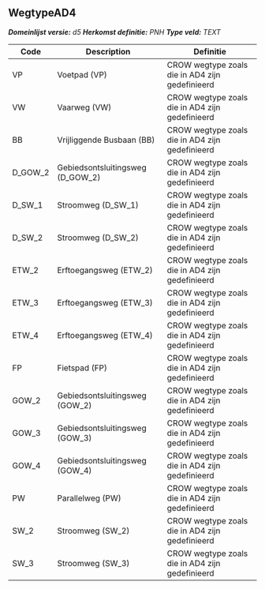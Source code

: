 ﻿## WegtypeAD4

*__Domeinlijst versie:__ d5*
*__Herkomst definitie:__ PNH*
*__Type veld:__ TEXT*

|__Code__ |__Description__ |__Definitie__	|
|	---	|	---	|   ---	| 
| VP | Voetpad (VP) | CROW wegtype zoals die in AD4 zijn gedefinieerd |
| VW | Vaarweg (VW) | CROW wegtype zoals die in AD4 zijn gedefinieerd |
| BB | Vrijliggende Busbaan (BB) | CROW wegtype zoals die in AD4 zijn gedefinieerd |
| D_GOW_2 | Gebiedsontsluitingsweg (D_GOW_2) | CROW wegtype zoals die in AD4 zijn gedefinieerd |
| D_SW_1 | Stroomweg (D_SW_1) | CROW wegtype zoals die in AD4 zijn gedefinieerd |
| D_SW_2 | Stroomweg (D_SW_2) | CROW wegtype zoals die in AD4 zijn gedefinieerd |
| ETW_2 | Erftoegangsweg (ETW_2) | CROW wegtype zoals die in AD4 zijn gedefinieerd |
| ETW_3 | Erftoegangsweg (ETW_3) | CROW wegtype zoals die in AD4 zijn gedefinieerd |
| ETW_4 | Erftoegangsweg (ETW_4) | CROW wegtype zoals die in AD4 zijn gedefinieerd |
| FP | Fietspad (FP) | CROW wegtype zoals die in AD4 zijn gedefinieerd |
| GOW_2 | Gebiedsontsluitingsweg (GOW_2) | CROW wegtype zoals die in AD4 zijn gedefinieerd |
| GOW_3 | Gebiedsontsluitingsweg (GOW_3) | CROW wegtype zoals die in AD4 zijn gedefinieerd |
| GOW_4 | Gebiedsontsluitingsweg (GOW_4) | CROW wegtype zoals die in AD4 zijn gedefinieerd |
| PW | Parallelweg (PW) | CROW wegtype zoals die in AD4 zijn gedefinieerd |
| SW_2 | Stroomweg (SW_2) | CROW wegtype zoals die in AD4 zijn gedefinieerd |
| SW_3 | Stroomweg (SW_3) | CROW wegtype zoals die in AD4 zijn gedefinieerd |
